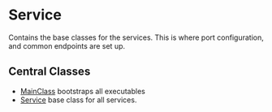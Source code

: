 # Service

Contains the base classes for the services. This is where port configuration,
and common endpoints are set up. 

## Central Classes

* [MainClass](src/main/java/nu/marginalia/service/MainClass.java) bootstraps all executables
* [Service](src/main/java/nu/marginalia/service/server/Service.java) base class for all services.
